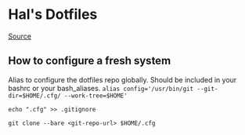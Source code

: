 # Hal's Dotfiles

[Source](https://www.atlassian.com/git/tutorials/dotfiles)

## How to configure a fresh system

Alias to configure the dotfiles repo globally. Should be included in your bashrc or your bash_aliases.
`alias config='/usr/bin/git --git-dir=$HOME/.cfg/ --work-tree=$HOME'`

`echo ".cfg" >> .gitignore`

`git clone --bare <git-repo-url> $HOME/.cfg`
